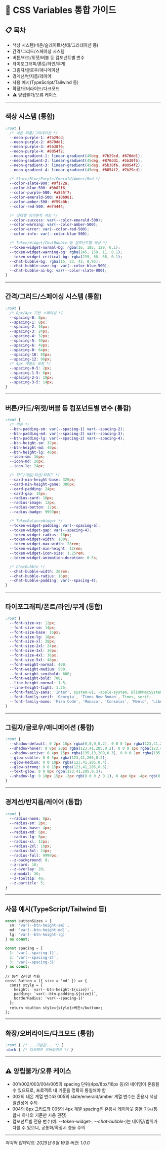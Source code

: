 # 🎨 CSS Variables 통합 가이드

## 📋 목차
- 색상 시스템(네온/슬레이트/상태/그라데이션 등)
- 간격/그리드/스페이싱 시스템
- 버튼/카드/위젯/버블 등 컴포넌트별 변수
- 타이포그래피/폰트/라인/무게
- 그림자/글로우/애니메이션
- 경계선/반지름/레이어
- 사용 예시(TypeScript/Tailwind 등)
- 확장/오버라이드/다크모드
- ⚠️ 양립불가/오류 케이스

---

## 색상 시스템 (통합)
```css
:root {
  /* 네온 퍼플/그라데이션 */
  --neon-purple-1: #7b29cd;
  --neon-purple-2: #870dd1;
  --neon-purple-3: #5b30f6;
  --neon-purple-4: #8054f2;
  --neon-gradient-1: linear-gradient(45deg, #7b29cd, #870dd1);
  --neon-gradient-2: linear-gradient(45deg, #870dd1, #5b30f6);
  --neon-gradient-3: linear-gradient(45deg, #5b30f6, #8054f2);
  --neon-gradient-4: linear-gradient(45deg, #8054f2, #7b29cd);

  /* Slate/Blue/Purple/Emerald/Amber/Red */
  --color-slate-900: #0f172a;
  --color-blue-500: #3b82f6;
  --color-purple-500: #a855f7;
  --color-emerald-500: #10b981;
  --color-amber-500: #f59e0b;
  --color-red-500: #ef4444;

  /* 상태별 의미론적 색상 */
  --color-success: var(--color-emerald-500);
  --color-warning: var(--color-amber-500);
  --color-error: var(--color-red-500);
  --color-info: var(--color-blue-500);

  /* Token/Widget/ChatBubble 등 컴포넌트별 색상 */
  --token-widget-normal-bg: rgba(16, 185, 129, 0.1);
  --token-widget-warning-bg: rgba(245, 158, 11, 0.1);
  --token-widget-critical-bg: rgba(239, 68, 68, 0.1);
  --chat-bubble-bg: rgba(15, 23, 42, 0.95);
  --chat-bubble-user-bg: var(--color-blue-500);
  --chat-bubble-ai-bg: var(--color-slate-800);
}
```

---

## 간격/그리드/스페이싱 시스템 (통합)
```css
:root {
  /* 8px/4px 기반 스페이싱 */
  --spacing-0: 0px;
  --spacing-1: 8px;
  --spacing-2: 16px;
  --spacing-3: 24px;
  --spacing-4: 32px;
  --spacing-5: 40px;
  --spacing-6: 48px;
  --spacing-8: 64px;
  --spacing-10: 80px;
  --spacing-12: 96px;
  /* 4px 계열도 포함 */
  --spacing-0-5: 2px;
  --spacing-1-5: 6px;
  --spacing-2-5: 10px;
  --spacing-3-5: 14px;
}
```

---

## 버튼/카드/위젯/버블 등 컴포넌트별 변수 (통합)
```css
:root {
  /* 버튼 */
  --btn-padding-sm: var(--spacing-1) var(--spacing-2);
  --btn-padding-md: var(--spacing-2) var(--spacing-3);
  --btn-padding-lg: var(--spacing-2) var(--spacing-4);
  --btn-height-sm: 32px;
  --btn-height-md: 40px;
  --btn-height-lg: 48px;
  --icon-sm: 16px;
  --icon-md: 20px;
  --icon-lg: 24px;

  /* 카드/게임/미션/리워드 */
  --card-min-height-base: 320px;
  --card-min-height-game: 380px;
  --card-padding: 24px;
  --card-gap: 16px;
  --radius-card: 16px;
  --radius-image: 12px;
  --radius-button: 12px;
  --radius-badge: 9999px;

  /* TokenBalanceWidget */
  --token-widget-padding: var(--spacing-6);
  --token-widget-gap: var(--spacing-4);
  --token-widget-radius: 16px;
  --token-widget-width: 100%;
  --token-widget-max-width: 28rem;
  --token-widget-min-height: 12rem;
  --token-widget-icon-size: 1.25rem;
  --token-widget-animation-duration: 0.5s;

  /* ChatBubble */
  --chat-bubble-width: 20rem;
  --chat-bubble-radius: 16px;
  --chat-bubble-padding: var(--spacing-4);
}
```

---

## 타이포그래피/폰트/라인/무게 (통합)
```css
:root {
  --font-size-xs: 12px;
  --font-size-sm: 14px;
  --font-size-base: 16px;
  --font-size-lg: 18px;
  --font-size-xl: 20px;
  --font-size-2xl: 24px;
  --font-size-3xl: 30px;
  --font-size-4xl: 36px;
  --font-size-5xl: 48px;
  --font-weight-normal: 400;
  --font-weight-medium: 500;
  --font-weight-semibold: 600;
  --font-weight-bold: 700;
  --line-height-normal: 1.5;
  --line-height-tight: 1.25;
  --font-family-sans: 'Inter', system-ui, -apple-system, BlinkMacSystemFont, 'Segoe UI', 'Noto Sans KR', 'Apple SD Gothic Neo', 'Malgun Gothic', 'Helvetica Neue', Arial, sans-serif;
  --font-family-serif: 'Georgia', 'Times New Roman', Times, serif;
  --font-family-mono: 'Fira Code', 'Monaco', 'Consolas', 'Menlo', 'Liberation Mono', monospace;
}
```

---

## 그림자/글로우/애니메이션 (통합)
```css
:root {
  --shadow-default: 0 2px 10px rgba(0,0,0,0.2), 0 0 0 1px rgba(123,41,205,0.15);
  --shadow-hover: 0 8px 20px rgba(123,41,205,0.2), 0 0 0 1px rgba(123,41,205,0.25), 0 0 10px rgba(123,41,205,0.15);
  --shadow-active: 0 4px 15px rgba(135,13,209,0.3), 0 0 0 2px rgba(135,13,209,0.35);
  --glow-subtle: 0 0 5px rgba(123,41,205,0.2);
  --glow-medium: 0 0 10px rgba(123,41,205,0.4);
  --glow-strong: 0 0 15px rgba(123,41,205,0.6);
  --text-glow: 0 0 8px rgba(123,41,205,0.3);
  --shadow-lg: 0 10px 15px -3px rgb(0 0 0 / 0.1), 0 4px 6px -4px rgb(0 0 0 / 0.1);
}
```

---

## 경계선/반지름/레이어 (통합)
```css
:root {
  --radius-none: 0px;
  --radius-sm: 2px;
  --radius-base: 4px;
  --radius-md: 6px;
  --radius-lg: 8px;
  --radius-xl: 12px;
  --radius-2xl: 16px;
  --radius-3xl: 24px;
  --radius-full: 9999px;
  --z-background: 0;
  --z-card: 10;
  --z-overlay: 20;
  --z-modal: 30;
  --z-tooltip: 40;
  --z-particle: 5;
}
```

---

## 사용 예시(TypeScript/Tailwind 등)
```typescript
const buttonSizes = {
  sm: 'var(--btn-height-sm)',
  md: 'var(--btn-height-md)',
  lg: 'var(--btn-height-lg)'
} as const;

const spacing = {
  1: 'var(--spacing-1)',
  2: 'var(--spacing-2)',
  3: 'var(--spacing-3)'
} as const;
```

```tsx
// 동적 스타일 적용
const Button = ({ size = 'md' }) => {
  const style = {
    height: `var(--btn-height-${size})`,
    padding: `var(--btn-padding-${size})`,
    borderRadius: 'var(--spacing-1)'
  };
  return <button style={style}>버튼</button>;
};
```

---

## 확장/오버라이드/다크모드 (통합)
```css
:root { /* ...기본값... */ }
.dark { /* 다크모드 오버라이드 */ }
```

---

## ⚠️ 양립불가/오류 케이스
- 001/002/003/004/005의 spacing 단위(4px/8px/16px 등)와 네이밍이 혼용될 수 있으므로, 프로젝트 내 기준을 명확히 통일해야 함
- 002의 네온 계열 변수와 005의 slate/emerald/amber 계열 변수는 혼용시 색상 일관성에 주의
- 004의 8px 그리드와 005의 4px 계열 spacing은 혼용시 레이아웃 충돌 가능(통합시 하나의 기준만 사용 권장)
- 컴포넌트별 전용 변수(예: --token-widget-*, --chat-bubble-*)는 네이밍/범위가 다를 수 있으니, 공통화/확장시 충돌 주의

---

*마지막 업데이트: 2025년 6월 19일*
*버전: 1.0.0*
